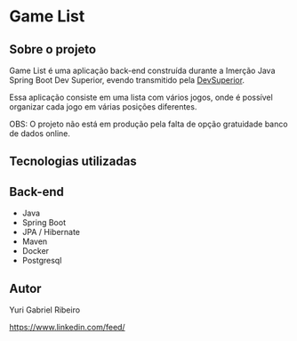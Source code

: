 # Game List

## Sobre o projeto
Game List é uma aplicação back-end construída durante a Imerção Java Spring Boot Dev Superior, evendo transmitido pela [DevSuperior](https://devsuperior.com "Site da DevSuperior").

Essa aplicação consiste em uma lista com vários jogos, onde é possível organizar cada jogo em várias posições diferentes.

OBS: O projeto não está em produção pela falta de opção gratuidade banco de dados online.

## Tecnologias utilizadas

## Back-end
- Java
- Spring Boot
- JPA / Hibernate
- Maven
- Docker
- Postgresql

## Autor

Yuri Gabriel Ribeiro

https://www.linkedin.com/feed/
